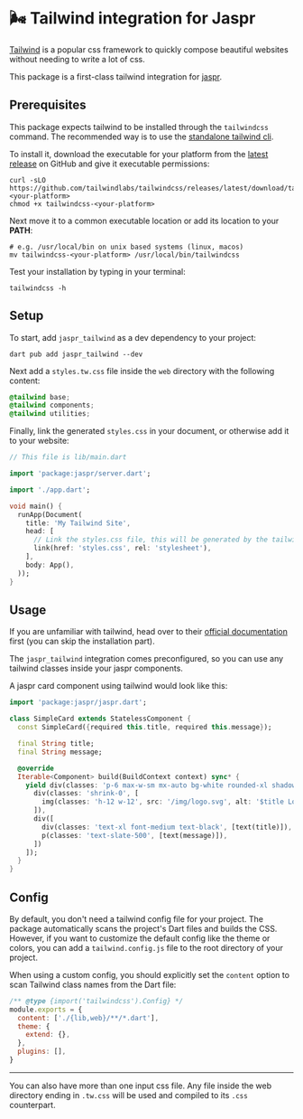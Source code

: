 # 🌬️ Tailwind integration for Jaspr

[Tailwind](https://tailwindcss.com/) is a popular css framework to quickly compose beautiful websites without needing
to write a lot of css.

This package is a first-class tailwind integration for [jaspr](https://github.com/schultek/jaspr).

## Prerequisites

This package expects tailwind to be installed through the `tailwindcss` command. The recommended way is to use
the [standalone tailwind cli](https://tailwindcss.com/blog/standalone-cli).

To install it, download the executable for your platform from the [latest release](https://github.com/tailwindlabs/tailwindcss/releases/latest)
on GitHub and give it executable permissions:

```shell
curl -sLO https://github.com/tailwindlabs/tailwindcss/releases/latest/download/tailwindcss-<your-platform>
chmod +x tailwindcss-<your-platform>
```

Next move it to a common executable location or add its location to your **PATH**:

```shell
# e.g. /usr/local/bin on unix based systems (linux, macos)
mv tailwindcss-<your-platform> /usr/local/bin/tailwindcss
```

Test your installation by typing in your terminal:

```shell
tailwindcss -h
```

## Setup

To start, add `jaspr_tailwind` as a dev dependency to your project:

`dart pub add jaspr_tailwind --dev`

Next add a `styles.tw.css` file inside the `web` directory with the following content:

```css
@tailwind base;
@tailwind components;
@tailwind utilities;
```

Finally, link the generated `styles.css` in your document, or otherwise add it to your website:

```dart
// This file is lib/main.dart

import 'package:jaspr/server.dart';

import './app.dart';

void main() {
  runApp(Document(
    title: 'My Tailwind Site',
    head: [
      // Link the styles.css file, this will be generated by the tailwind integration.
      link(href: 'styles.css', rel: 'stylesheet'),
    ],
    body: App(),
  ));
}
```

## Usage

If you are unfamiliar with tailwind, head over to their [official documentation](https://tailwindcss.com/docs/utility-first)
first (you can skip the installation part).

The `jaspr_tailwind` integration comes preconfigured, so you can use any tailwind classes inside your jaspr components.

A jaspr card component using tailwind would look like this:

```dart
import 'package:jaspr/jaspr.dart';

class SimpleCard extends StatelessComponent {
  const SimpleCard({required this.title, required this.message});

  final String title;
  final String message;

  @override
  Iterable<Component> build(BuildContext context) sync* {
    yield div(classes: 'p-6 max-w-sm mx-auto bg-white rounded-xl shadow-lg flex items-center space-x-4', [
      div(classes: 'shrink-0', [
        img(classes: 'h-12 w-12', src: '/img/logo.svg', alt: '$title Logo'),
      ]),
      div([
        div(classes: 'text-xl font-medium text-black', [text(title)]),
        p(classes: 'text-slate-500', [text(message)]),
      ])
    ]);
  }
}
```

## Config

By default, you don't need a tailwind config file for your project. The package automatically scans the project's Dart files and builds the CSS.
However, if you want to customize the default config like the theme or colors, you can add a `tailwind.config.js` file to the root directory of your project.

When using a custom config, you should explicitly set the `content` option to scan Tailwind class names from the Dart file:

```javascript
/** @type {import('tailwindcss').Config} */
module.exports = {
  content: ['./{lib,web}/**/*.dart'],
  theme: {
    extend: {},
  },
  plugins: [],
}
```

---

You can also have more than one input css file. Any file inside the web directory ending in `.tw.css` will be used and compiled
to its `.css` counterpart.
